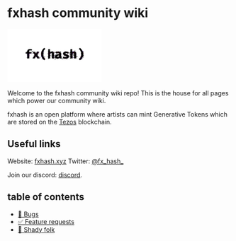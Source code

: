 # fxhash community wiki

![FXHash Logo](img/logo.png)

Welcome to the fxhash community wiki repo! This is the house for all pages which power our community wiki.

fxhash is an open platform where artists can mint Generative Tokens which are stored on the [Tezos](https://tezos.com/) blockchain. 

## Useful links
Website: [fxhash.xyz](http://fxhash.xyz)
Twitter: [@fx_hash_](http://twitter.com/fx_hash)

Join our discord: [discord](https://discord.gg/PQXYvMnD). 

## table of contents

- [🐛 Bugs](./bugs)
- [✅ Feature requests](./feature-requests)
- [🦝 Shady folk](./shady-folk)
